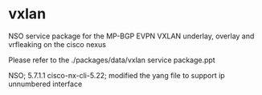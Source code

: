 # vxlan
NSO service package for the MP-BGP EVPN VXLAN underlay, overlay and vrfleaking on the cisco nexus

Please refer to the ./packages/data/vxlan service package.ppt

NSO; 5.7.1.1
cisco-nx-cli-5.22; modified the yang file to support ip unnumbered interface

